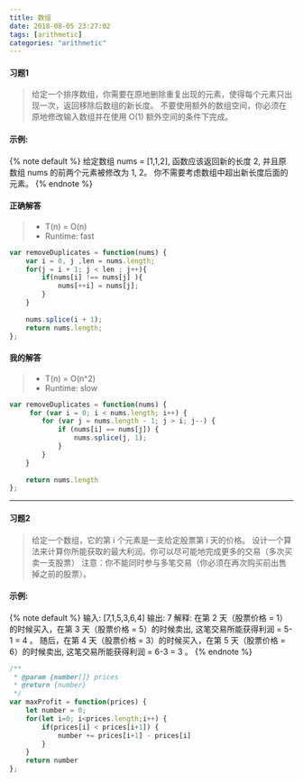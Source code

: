 ```yaml
---
title: 数组
date: 2018-08-05 23:27:02
tags: [arithmetic]
categories: "arithmetic"
---
```

#### 习题1
>给定一个排序数组，你需要在原地删除重复出现的元素，使得每个元素只出现一次，返回移除后数组的新长度。
不要使用额外的数组空间，你必须在原地修改输入数组并在使用 O(1) 额外空间的条件下完成。

#### 示例:
{% note default %}
给定数组 nums = [1,1,2], 
函数应该返回新的长度 2, 并且原数组 nums 的前两个元素被修改为 1, 2。 
你不需要考虑数组中超出新长度后面的元素。
{% endnote %}

#### 正确解答
>- T(n) = O(n)
>- Runtime: fast

```js
var removeDuplicates = function(nums) {
    var i = 0, j ,len = nums.length;
    for(j = i + 1; j < len ; j++){
        if(nums[i] !== nums[j] ){
            nums[++i] = nums[j];
        }
    }
    
    nums.splice(i + 1);   
    return nums.length;
};

```
<!-- more -->

#### 我的解答   
>- T(n) = O(n^2)
>- Runtime: slow

```js
var removeDuplicates = function(nums) {
     for (var i = 0; i < nums.length; i++) {
        for (var j = nums.length - 1; j > i; j--) {
            if (nums[i] == nums[j]) {
                nums.splice(j, 1);
            }
        }
    }
    
    return nums.length
};


```
---
#### 习题2

>给定一个数组，它的第 i 个元素是一支给定股票第 i 天的价格。
设计一个算法来计算你所能获取的最大利润。你可以尽可能地完成更多的交易（多次买卖一支股票）
注意：你不能同时参与多笔交易（你必须在再次购买前出售掉之前的股票）。

#### 示例:
{% note default %}
输入: [7,1,5,3,6,4]
输出: 7
解释: 在第 2 天（股票价格 = 1）的时候买入，在第 3 天（股票价格 = 5）的时候卖出, 这笔交易所能获得利润 = 5-1 = 4 。
     随后，在第 4 天（股票价格 = 3）的时候买入，在第 5 天（股票价格 = 6）的时候卖出, 这笔交易所能获得利润 = 6-3 = 3 。
{% endnote %}

```js
/**
 * @param {number[]} prices
 * @return {number}
 */
var maxProfit = function(prices) {
    let number = 0;
    for(let i=0; i<prices.length;i++) {
        if(prices[i] < prices[i+1]) {
            number += prices[i+1] - prices[i]
        }
    }
    return number
};
```